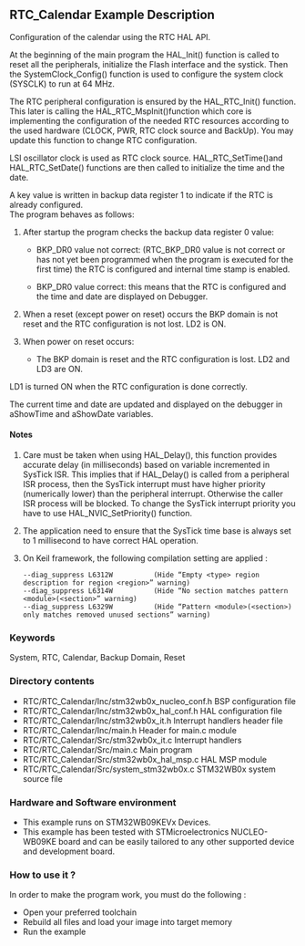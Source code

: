 ## <b>RTC_Calendar Example Description</b>

Configuration of the calendar using the RTC HAL API.

At the beginning of the main program the HAL_Init() function is called to reset 
all the peripherals, initialize the Flash interface and the systick.
Then the SystemClock_Config() function is used to configure the system
clock (SYSCLK) to run at 64 MHz.

The RTC peripheral configuration is ensured by the HAL_RTC_Init() function.
This later is calling the HAL_RTC_MspInit()function which core is implementing
the configuration of the needed RTC resources according to the used hardware (CLOCK, 
PWR, RTC clock source and BackUp). You may update this function to change RTC configuration.

LSI oscillator clock is used as RTC clock source. 
HAL_RTC_SetTime()and HAL_RTC_SetDate() functions are then called to initialize the 
time and the date.

A key value is written in backup data register 1 to indicate if the RTC is already configured.  
The program behaves as follows:

1. After startup the program checks the backup data register 0 value:
    - BKP_DR0 value not correct: (RTC_BKP_DR0 value is not correct or has not yet
      been programmed when the program is executed for the first time) the RTC is
      configured and internal time stamp is enabled.
    
    - BKP_DR0 value correct: this means that the RTC is configured and the time
      and date are displayed on Debugger.

2. When a reset (except power on reset) occurs the BKP domain is not reset and the RTC 
   configuration is not lost. LD2 is ON.
   
3. When power on reset occurs:
    - The BKP domain is reset and the RTC configuration is lost. LD2 and LD3 are ON. 

LD1 is turned ON when the RTC configuration is done correctly.


The current time and date are updated and displayed on the debugger in aShowTime 
and aShowDate variables.

#### <b>Notes</b>
1.  Care must be taken when using HAL_Delay(), this function provides accurate delay (in milliseconds)
      based on variable incremented in SysTick ISR. This implies that if HAL_Delay() is called from
      a peripheral ISR process, then the SysTick interrupt must have higher priority (numerically lower)
      than the peripheral interrupt. Otherwise the caller ISR process will be blocked.
      To change the SysTick interrupt priority you have to use HAL_NVIC_SetPriority() function.
      
2.  The application need to ensure that the SysTick time base is always set to 1 millisecond
      to have correct HAL operation.

 3. On Keil framework, the following compilation setting are applied :
    
        --diag_suppress L6312W          (Hide “Empty <type> region description for region <region>” warning)
        --diag_suppress L6314W          (Hide “No section matches pattern <module>(<section>” warning)
        --diag_suppress L6329W          (Hide “Pattern <module>(<section>) only matches removed unused sections” warning)
    
### <b>Keywords</b>
System, RTC, Calendar, Backup Domain, Reset

### <b>Directory contents</b>

  - RTC/RTC_Calendar/Inc/stm32wb0x_nucleo_conf.h     BSP configuration file
  - RTC/RTC_Calendar/Inc/stm32wb0x_hal_conf.h              HAL configuration file
  - RTC/RTC_Calendar/Inc/stm32wb0x_it.h                    Interrupt handlers header file
  - RTC/RTC_Calendar/Inc/main.h                                  Header for main.c module  
  - RTC/RTC_Calendar/Src/stm32wb0x_it.c                    Interrupt handlers
  - RTC/RTC_Calendar/Src/main.c                                  Main program
  - RTC/RTC_Calendar/Src/stm32wb0x_hal_msp.c               HAL MSP module
  - RTC/RTC_Calendar/Src/system_stm32wb0x.c                STM32WB0x system source file


### <b>Hardware and Software environment</b> 

  - This example runs on STM32WB09KEVx Devices.
  - This example has been tested with STMicroelectronics NUCLEO-WB09KE
    board and can be easily tailored to any other supported device and 
    development board. 

### <b>How to use it ?</b>

In order to make the program work, you must do the following :

 - Open your preferred toolchain 
 - Rebuild all files and load your image into target memory
 - Run the example
